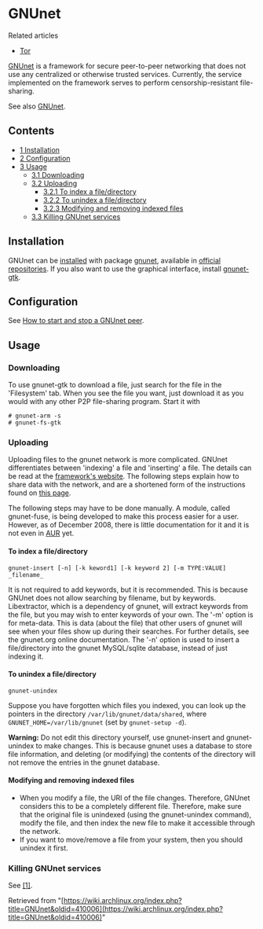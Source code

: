 # GNUnet

Related articles

*   [Tor](/index.php/Tor "Tor")

[GNUnet](https://gnunet.org/) is a framework for secure peer-to-peer networking that does not use any centralized or otherwise trusted services. Currently, the service implemented on the framework serves to perform censorship-resistant file-sharing.

See also [GNUnet](https://en.wikipedia.org/wiki/GNUnet "wikipedia:GNUnet").

## Contents

*   [1 Installation](#Installation)
*   [2 Configuration](#Configuration)
*   [3 Usage](#Usage)
    *   [3.1 Downloading](#Downloading)
    *   [3.2 Uploading](#Uploading)
        *   [3.2.1 To index a file/directory](#To_index_a_file.2Fdirectory)
        *   [3.2.2 To unindex a file/directory](#To_unindex_a_file.2Fdirectory)
        *   [3.2.3 Modifying and removing indexed files](#Modifying_and_removing_indexed_files)
    *   [3.3 Killing GNUnet services](#Killing_GNUnet_services)

## Installation

GNUnet can be [installed](/index.php/Pacman "Pacman") with package [gnunet](https://www.archlinux.org/packages/?name=gnunet), available in [official repositories](/index.php/Official_repositories "Official repositories"). If you also want to use the graphical interface, install [gnunet-gtk](https://www.archlinux.org/packages/?name=gnunet-gtk).

## Configuration

See [How to start and stop a GNUnet peer](https://gnunet.org/how-start-and-stop-gnunet-peer).

## Usage

### Downloading

To use gnunet-gtk to download a file, just search for the file in the 'Filesystem' tab. When you see the file you want, just download it as you would with any other P2P file-sharing program. Start it with

```
# gnunet-arm -s
# gnunet-fs-gtk

```

### Uploading

Uploading files to the gnunet network is more complicated. GNUnet differentiates between 'indexing' a file and 'inserting' a file. The details can be read at the [framework's website](https://gnunet.org). The following steps explain how to share data with the network, and are a shortened form of the instructions found on [this page](https://gnunet.org/file-sharing).

The following steps may have to be done manually. A module, called gnunet-fuse, is being developed to make this process easier for a user. However, as of December 2008, there is little documentation for it and it is not even in [AUR](/index.php/AUR "AUR") yet.

#### To index a file/directory

```
gnunet-insert [-n] [-k keword1] [-k keyword 2] [-m TYPE:VALUE] _filename_

```

It is not required to add keywords, but it is recommended. This is because GNUnet does not allow searching by filename, but by keywords. Libextractor, which is a dependency of gnunet, will extract keywords from the file, but you may wish to enter keywords of your own. The '-m' option is for meta-data. This is data (about the file) that other users of gnunet will see when your files show up during their searches. For further details, see the gnunet.org online documentation. The '-n' option is used to insert a file/directory into the gnunet MySQL/sqlite database, instead of just indexing it.

#### To unindex a file/directory

```
gnunet-unindex

```

Suppose you have forgotten which files you indexed, you can look up the pointers in the directory `/var/lib/gnunet/data/shared`, where `GNUNET_HOME=/var/lib/gnunet` (set by `gnunet-setup -d`).

**Warning:** Do not edit this directory yourself, use gnunet-insert and gnunet-unindex to make changes. This is because gnunet uses a database to store file information, and deleting (or modifying) the contents of the directory will not remove the entries in the gnunet database.

#### Modifying and removing indexed files

*   When you modify a file, the URI of the file changes. Therefore, GNUnet considers this to be a completely different file. Therefore, make sure that the original file is unindexed (using the gnunet-unindex command), modify the file, and then index the new file to make it accessible through the network.
*   If you want to move/remove a file from your system, then you should unindex it first.

### Killing GNUnet services

See [[1]](https://gnunet.org/content/how-start-and-stop-gnunet-peer).

Retrieved from "[https://wiki.archlinux.org/index.php?title=GNUnet&oldid=410006](https://wiki.archlinux.org/index.php?title=GNUnet&oldid=410006)"